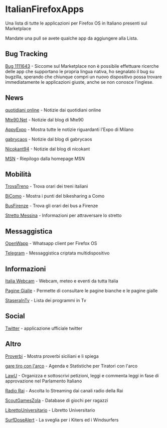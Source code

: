 ItalianFirefoxApps
==================

Una lista di tutte le applicazioni per Firefox OS in Italiano presenti sul Marketplace

Mandate una pull se avete qualche app da aggiungere alla Lista. 

Bug Tracking
--------
[Bug 1111643](https://bugzilla.mozilla.org/show_bug.cgi?id=1111643) - Siccome sul Marketplace non è possibile effettuare ricerche delle app che supportano le propria lingua nativa, ho segnalato il bug su bugzilla, sperando che chiunque compri un nuovo dispositivo possa trovare immediatamente le applicazioni giuste, anche se non conosce l'inglese.


News 
--------------
[quotidiani online](https://marketplace.firefox.com/app/quotidiani-online) - Notizie dai quotidiani online

[Mte90.Net](https://marketplace.firefox.com/app/mte90net) - Notizie dal blog di Mte90

[AppyExpo](https://marketplace.firefox.com/app/appyexpo-1) - Mostra tutte le notizie riguardanti l'Expo di Milano 

[gabrycaos](https://marketplace.firefox.com/app/gabrycaos) - Notizie dal blog di gabrycaos

[Nicokant94](https://marketplace.firefox.com/app/nicokant94) - Notizie dal blog di nicokant

[MSN](https://marketplace.firefox.com/app/msn) - Riepilogo dalla homepage MSN


Mobilità
--------
[TrovaTreno](https://marketplace.firefox.com/app/trovatreno) - Trova orari dei treni italiani

[BiComo](https://marketplace.firefox.com/app/bicomo) - Mostra i punti del bikesharing a Como

[BusFirenze](https://marketplace.firefox.com/app/busfirenze) - Trova gli orari dei bus a Firenze

[Stretto Messina](https://marketplace.firefox.com/app/stretto-messina) - Informazioni per attraversare lo stretto


Messaggistica
-------------
[OpenWapp](https://marketplace.firefox.com/app/openwapp) - Whatsapp client per Firefox OS

[Telegram](https://marketplace.firefox.com/app/telegram) - Messaggistica criptata multidispositivo


Informazioni
------------
[Italia Webcam](https://marketplace.firefox.com/app/italia-webcam) - Webcam, meteo e eventi da tutta Italia

[Pagine Gialle](https://marketplace.firefox.com/app/paginebianche) - Permette di consultare le pagine bianche e le pagine gialle

[StaseraInTv](https://marketplace.firefox.com/app/stasera-in-tv-guida-tv) - Lista dei programmi in Tv


Social
------
[Twitter](https://marketplace.firefox.com/app/twitter) - applicazione ufficiale twitter

Altro
-----
[Proverbi](https://marketplace.firefox.com/app/proverbi-1) - Mostra proverbi siciliani e li spiega

[gare tiro con l'arco](https://marketplace.firefox.com/app/gare-tiro-con-larco) - Agenda e Statistiche per Tiratori con l'arco 

[LawU](https://marketplace.firefox.com/app/lawu-alpha) - Organizza e sottoscrivi petizioni, leggi e commenta leggi in fase di approvazione nel Parlamento Italiano

[Radio Rai](https://marketplace.firefox.com/app/radio-rai) - Ascolta lo Streaming dai canali radio della Rai

[ScoutGamesZola](https://marketplace.firefox.com/app/scoutgameszola) - Database di giochi per ragazzi 

[LibrettoUniversitario](https://marketplace.firefox.com/app/libretto-universitario/) - Libretto Universitario

[SurfDoseAlert](https://marketplace.firefox.com/app/surfdosealert) - La sveglia per i Kiters ed i Windsurfers

